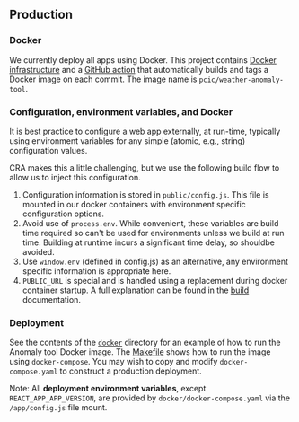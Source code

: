 ## Production

### Docker

We currently deploy all apps using Docker.
This project contains [Docker infrastructure](../docker) and a
[GitHub action](.github/workflows/docker-publish.yml) that automatically
builds and tags a Docker image on each commit. The image name is
`pcic/weather-anomaly-tool`.

### Configuration, environment variables, and Docker

It is best practice to configure a web app externally, at
run-time, typically using environment variables for any simple
(atomic, e.g., string) configuration values.

CRA makes this a little challenging, but we use the following
build flow to allow us to inject this configuration.

1. Configuration information is stored in `public/config.js`.
   This file is mounted in our docker containers with environment
   specific configuration options.
2. Avoid use of `process.env`. While convenient, these variables
   are build time required so can't be used for environments unless
   we build at run time. Building at runtime incurs a significant
   time delay, so shouldbe avoided.
3. Use `window.env` (defined in config.js) as an alternative, any
   environment specific information is appropriate here.
4. `PUBLIC_URL` is special and is handled using a replacement
   during docker container startup. A full explanation can be found
   in the [build](./build.md) documentation.

### Deployment

See the contents of the [`docker`](../docker/) directory for an example of how
to run the Anomaly tool Docker image. The [Makefile](../makefile) shows how to run the
image using `docker-compose`. You may wish to copy and modify
`docker-compose.yaml` to construct a production deployment.

Note: All **deployment environment variables**, except `REACT_APP_APP_VERSION`,
are provided by `docker/docker-compose.yaml` via the `/app/config.js` file mount.